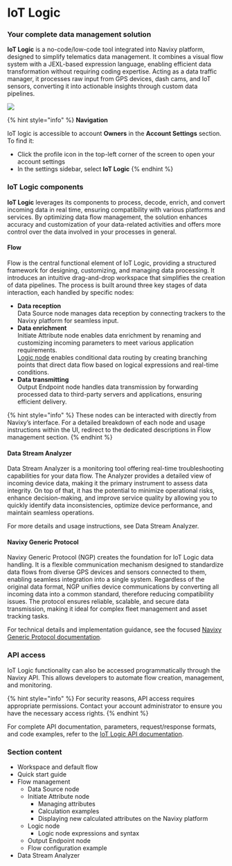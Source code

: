 # IoT Logic

### Your complete data management solution

**IoT Logic** is a no-code/low-code tool integrated into Navixy platform, designed to simplify telematics data management. It combines a visual flow system with a JEXL-based expression language, enabling efficient data transformation without requiring coding expertise. Acting as a data traffic manager, it processes raw input from GPS devices, dash cams, and IoT sensors, converting it into actionable insights through custom data pipelines.

![](https://2096203889-files.gitbook.io/~/files/v0/b/gitbook-x-prod.appspot.com/o/spaces%2F446mKak1zDrGv70ahuYZ%2Fuploads%2Fgit-blob-c52a025ad3a65202c8cd9486f97d06179d62f5fd%2FIoT_Logic_schema.jpg?alt=media)

{% hint style="info" %}
**Navigation**

IoT logic is accessible to account **Owners** in the **Account Settings** section. To find it:

* Click the profile icon in the top-left corner of the screen to open your account settings
* In the settings sidebar, select **IoT Logic**
{% endhint %}

### IoT Logic components

**IoT Logic** leverages its components to process, decode, enrich, and convert incoming data in real time, ensuring compatibility with various platforms and services. By optimizing data flow management, the solution enhances accuracy and customization of your data-related activities and offers more control over the data involved in your processes in general.

#### Flow

Flow is the central functional element of IoT Logic, providing a structured framework for designing, customizing, and managing data processing. It introduces an intuitive drag-and-drop workspace that simplifies the creation of data pipelines. The process is built around three key stages of data interaction, each handled by specific nodes:

* **Data reception**\
  Data Source node manages data reception by connecting trackers to the Navixy platform for seamless input.
* **Data enrichment**\
  Initiate Attribute node enables data enrichment by renaming and customizing incoming parameters to meet various application requirements.\
  [Logic node](https://squaregps.atlassian.net/wiki/spaces/USERDOCSOLD/pages/3361832995/Logic+node?atlOrigin=eyJpIjoiNDIwN2QzMmRiMDAzNDI4MmJkMGVlODVmODcxYWIzMjAiLCJwIjoiYyJ9) enables conditional data routing by creating branching points that direct data flow based on logical expressions and real-time conditions.
* **Data transmitting**\
  Output Endpoint node handles data transmission by forwarding processed data to third-party servers and applications, ensuring efficient delivery.

{% hint style="info" %}
These nodes can be interacted with directly from Navixy’s interface. For a detailed breakdown of each node and usage instructions within the UI, redirect to the dedicated descriptions in Flow management section.
{% endhint %}

#### Data Stream Analyzer

Data Stream Analyzer is a monitoring tool offering real-time troubleshooting capabilities for your data flow. The Analyzer provides a detailed view of incoming device data, making it the primary instrument to assess data integrity. On top of that, it has the potential to minimize operational risks, enhance decision-making, and improve service quality by allowing you to quickly identify data inconsistencies, optimize device performance, and maintain seamless operations.

For more details and usage instructions, see Data Stream Analyzer.

#### Navixy Generic Protocol

Navixy Generic Protocol (NGP) creates the foundation for IoT Logic data handling. It is a flexible communication mechanism designed to standardize data flows from diverse GPS devices and sensors connected to them, enabling seamless integration into a single system. Regardless of the original data format, NGP unifies device communications by converting all incoming data into a common standard, therefore reducing compatibility issues. The protocol ensures reliable, scalable, and secure data transmission, making it ideal for complex fleet management and asset tracking tasks.

For technical details and implementation guidance, see the focused [Navixy Generic Protocol documentation](https://app.gitbook.com/s/tx3J5BxnWyPV0nP2xr0z/technologies/navixy-generic-protocol).

### API access

IoT Logic functionality can also be accessed programmatically through the Navixy API. This allows developers to automate flow creation, management, and monitoring.

{% hint style="info" %}
For security reasons, API access requires appropriate permissions. Contact your account administrator to ensure you have the necessary access rights.
{% endhint %}

For complete API documentation, parameters, request/response formats, and code examples, refer to the [IoT Logic API documentation](https://app.gitbook.com/o/YVLWhgAwCZPoU5vlRsCs/s/tx3J5BxnWyPV0nP2xr0z/).

### Section content

* Workspace and default flow
* Quick start guide
* Flow management
  * Data Source node
  * Initiate Attribute node
    * Managing attributes
    * Calculation examples
    * Displaying new calculated attributes on the Navixy platform
  * Logic node
    * Logic node expressions and syntax
  * Output Endpoint node
  * Flow configuration example
* Data Stream Analyzer
